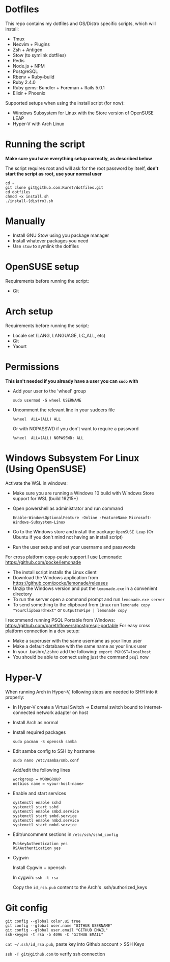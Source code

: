 # Dotfiles

This repo contains my dotfiles and OS/Distro specific scripts, which will install:
- Tmux
- Neovim + Plugins
- Zsh + Antigen
- Stow (to symlink dotfiles)
- Redis
- Node.js + NPM
- PostgreSQL
- Rbenv + Ruby-build
- Ruby 2.4.0
- Ruby gems: Bundler + Foreman + Rails 5.0.1
- Elixir + Phoenix

Supported setups when using the install script (for now):
- Windows Subsystem for Linux with the Store version of OpenSUSE LEAP
- Hyper-V with Arch Linux

# Running the script

**Make sure you have everything setup correctly, as described below**

The script requires root and will ask for the root password by itself, **don't start the script as root, use your normal user**

```
cd ~
git clone git@github.com:Kuret/dotfiles.git
cd dotfiles
chmod +x install.sh
./install-{distro}.sh
```

# Manually

- Install GNU Stow using you package manager
- Install whatever packages you need
- Use `stow` to symlink the dotfiles

# OpenSUSE setup

Requirements before running the script:
- Git

# Arch setup

Requirements before running the script:
- Locale set (LANG, LANGUAGE, LC_ALL, etc)
- Git
- Yaourt

# Permissions

**This isn't needed if you already have a user you can `sudo` with**

- Add your user to the 'wheel' group

   `sudo usermod -G wheel USERNAME`
   
- Uncomment the relevant line in your sudoers file

   `%wheel  ALL=(ALL) ALL`
   
   Or with NOPASSWD if you don't want to require a password
   
   `%wheel  ALL=(ALL) NOPASSWD: ALL`

# Windows Subsystem For Linux (Using OpenSUSE)

Activate the WSL in windows:
- Make sure you are running a Windows 10 build with Windows Store support for WSL (build 16215+)
- Open powershell as administrator and run command

   `Enable-WindowsOptionalFeature -Online -FeatureName Microsoft-Windows-Subsystem-Linux`
   
- Go to the Windows store and install the package `OpenSUSE Leap` (Or Ubuntu if you don't mind not having an install script)
- Run the user setup and set your username and passwords

For cross platform copy-paste support I use Lemonade: https://github.com/pocke/lemonade
- The install script installs the Linux client
- Download the Windows application from https://github.com/pocke/lemonade/releases
- Unzip the Windows version and put the `lemonade.exe` in a convenient directory
- To run the server open a command prompt and run `lemonade.exe server`
- To send something to the clipboard from Linux run `lemonade copy "YourClipboardText"` or `OutputToPipe | lemonade copy`

I recommend running PSQL Portable from Windows: https://github.com/garethflowers/postgresql-portable
For easy cross platform connection in a dev setup:
- Make a superuser with the same username as your linux user
- Make a default database with the same name as your linux user
- In your .bashrc/.zshrc add the following: `export PGHOST=localhost`
- You should be able to connect using just the command `psql` now

# Hyper-V

When running Arch in Hyper-V, following steps are needed to SHH into it properly:
- In Hyper-V create a Virtual Switch -> External switch bound to internet-connected network adapter on host
- Install Arch as normal
- Install required packages

   `sudo pacman -S openssh samba`

- Edit samba config to SSH by hostname

  `sudo nano /etc/samba/smb.conf`

  Add/edit the following lines

    ```
    workgroup = WORKGROUP
    netbios name = <your-host-name>
    ```
- Enable and start services

  ```
  systemctl enable sshd
  systemctl start sshd
  systemctl enable smbd.service
  systemctl start smbd.service
  systemctl enable nmbd.service
  systemctl start nmbd.service
  ```
  
- Edit/uncomment sections in `/etc/ssh/sshd_config`
  
  ```
  PubkeyAuthentication yes
  RSAAuthentication yes
  ```
  
- Cygwin

   Install Cygwin + openssh

  In cygwin: `ssh -t rsa`
  
  Copy the `id_rsa.pub` content to the Arch's .ssh/authorized_keys
  
# Git config

  ```
  git config --global color.ui true
  git config --global user.name "GITHUB USERNAME"
  git config --global user.email "GITHUB EMAIL"
  ssh-keygen -t rsa -b 4096 -C "GITHUB EMAIL"
  ```
  
  `cat ~/.ssh/id_rsa.pub`, paste key into Github account > SSH Keys
  
  `ssh -T git@github.com` to verify ssh connection
